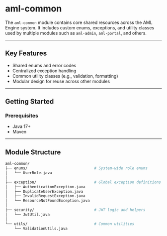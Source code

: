 # aml-common

The `aml-common` module contains core shared resources across the AML Engine system. It includes custom enums, exceptions, and utility classes used by multiple modules such as `aml-admin`, `aml-portal`, and others.

---

## Key Features

- Shared enums and error codes
- Centralized exception handling
- Common utility classes (e.g., validation, formatting)
- Modular design for reuse across other modules

---

## Getting Started

### Prerequisites

- Java 17+
- Maven

---

## Module Structure

```bash
aml-common/
├── enums/                              # System-wide role enums
│   └── UserRole.java
│
├── exception/                          # Global exception definitions
│   ├── AuthenticationException.java
│   ├── DuplicateUserException.java
│   ├── InvalidRequestException.java
│   └── ResourceNotFoundException.java
│
├── security/                           # JWT logic and helpers
│   └── JwtUtil.java
│
└── utils/                              # Common utilities
    └── ValidationUtils.java
